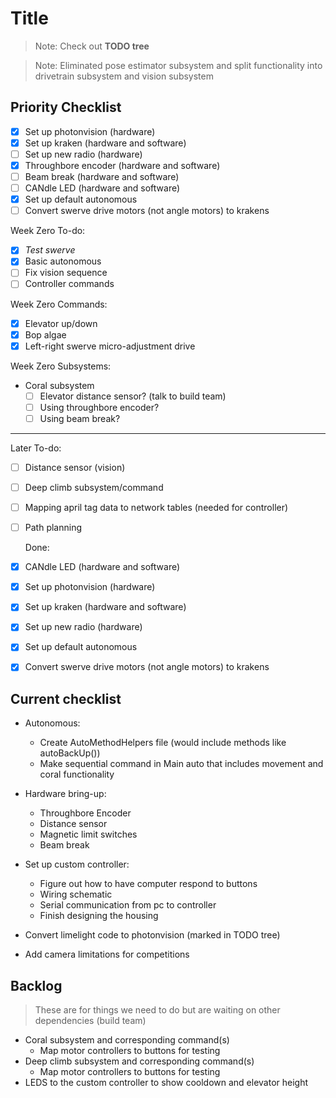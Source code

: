 # Title

> Note: Check out **TODO tree**

> Note: Eliminated pose estimator subsystem and split functionality into drivetrain subsystem and vision subsystem

## Priority Checklist

- [x] Set up photonvision (hardware)
- [x] Set up kraken (hardware and software)
- [ ] Set up new radio (hardware)
- [x] Throughbore encoder (hardware and software)
- [ ] Beam break (hardware and software)
- [ ] CANdle LED (hardware and software)
- [x] Set up default autonomous
- [ ] Convert swerve drive motors (not angle motors) to krakens

Week Zero To-do:
- [x] *Test swerve*
- [x] Basic autonomous
- [ ] Fix vision sequence
- [ ] Controller commands

Week Zero Commands:
- [x] Elevator up/down
- [x] Bop algae
- [x] Left-right swerve micro-adjustment drive

Week Zero Subsystems:
- Coral subsystem
  - [ ] Elevator distance sensor? (talk to build team)
  - [ ] Using throughbore encoder?
  - [ ] Using beam break?

---

  Later To-do:
- [ ] Distance sensor (vision)
- [ ] Deep climb subsystem/command
- [ ] Mapping april tag data to network tables (needed for controller)
- [ ] Path planning


  Done:
- [x] CANdle LED (hardware and software)
- [x] Set up photonvision (hardware)
- [x] Set up kraken (hardware and software)
- [x] Set up new radio (hardware)
- [x] Set up default autonomous
- [x] Convert swerve drive motors (not angle motors) to krakens


## Current checklist

- Autonomous:
  - Create AutoMethodHelpers file (would include methods like autoBackUp())
  - Make sequential command in Main auto that includes movement and coral functionality

- Hardware bring-up:
  - Throughbore Encoder
  - Distance sensor
  - Magnetic limit switches
  - Beam break

- Set up custom controller:
  - Figure out how to have computer respond to buttons
  - Wiring schematic
  - Serial communication from pc to controller
  - Finish designing the housing

- Convert limelight code to photonvision (marked in TODO tree)
- Add camera limitations for competitions

## Backlog

> These are for things we need to do but are waiting on other dependencies (build team)

- Coral subsystem and corresponding command(s)
  - Map motor controllers to buttons for testing
- Deep climb subsystem and corresponding command(s)
  - Map motor controllers to buttons for testing
- LEDS to the custom controller to show cooldown and elevator height